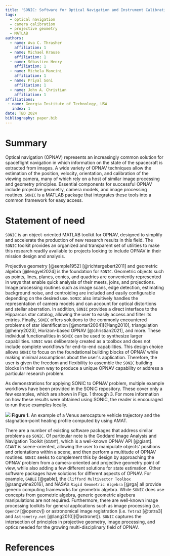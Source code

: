 ```yaml
---
title: 'SONIC: Software for Optical Navigation and Instrument Calibration'
tags:
  - optical navigation
  - camera calibration
  - projective geometry
  - MATLAB
authors:
  - name: Ava C. Thrasher
    affiliation: 1
  - name: Michael Krause
    affiliation: 1
  - name: Sébastien Henry
    affiliation: 1   
  - name: Michela Mancini
    affiliation: 1
  - name: Priyal Soni
    affiliation: 1
  - name: John A. Christian
    affiliation: 1 
affiliations:
 - name: Georgia Institute of Technology, USA
   index: 1
date: TBD 2024
bibliography: paper.bib
---
```


# Summary

Optical navigation (OPNAV) represents an increasingly common solution for spaceflight navigation in which information on the state of the spacecraft is extracted from images. A wide variety of OPNAV techniques allow the estimation of the position, velocity, orientation, and calibration of the viewing camera, many of which rely on a host of similar image processing and geometry principles. Essential components for successful OPNAV include projective geometry, camera models, and image processing routines. `SONIC` is a MATLAB package that integrates these tools into a common framework for easy access.

# Statement of need

`SONIC` is an object-oriented MATLAB toolkit for OPNAV, designed to simplify and accelerate the production of new research results in this field. The `SONIC` toolkit provides an organized and transparent set of utilities to make this research readily available to projects looking to include OPNAV in their mission design and analysis.

Projective geometry [@semple1952] [@richtergebert2011] and geometric algebra [@lengyel2024] is the foundation for `SONIC`. Geometric objects such as points, lines, planes, conics, and quadrics are conveniently represented in ways that enable quick analysis of their meets, joins, and projections. Image processing routines such as image scans, edge detection, estimating background noise, and centroiding are included and easily configurable depending on the desired use. `SONIC` also intuitively handles the representation of camera models and can account for optical distortions and stellar aberration. In addition, `SONIC` provides a direct interface to the Hipparcos star catalog, allowing the user to easily access and filter its entries. Finally, `SONIC` offers solutions to the commonly encountered problems of star identification [@mortari2004][@lang2010], triangulation [@henry2023], Horizon-based OPNAV [@christian2021], and more. These individual functionalities in `SONIC` can be used to synthesize larger capabilities. `SONIC` was deliberately created as a toolbox and does not include complete workflows for end-to-end capabilities. This design choice allows `SONIC` to focus on the foundational building blocks of OPNAV while making minimal assumptions about the user's application. Therefore, the user is given the freedom and flexibility to assemble the `SONIC` building blocks in their own way to produce a unique OPNAV capability or address a particular research problem. 

As demonstrations for applying SONIC to OPNAV problem, multiple example workflows have been provided in the SONIC repository. These cover only a few examples, which are shown in Figs. 1 through 3. For more information on how these results were obtained using SONIC, the reader is encouraged to run these examples locally.

![](https://i.imgur.com/3XPh6JY.png)
**Figure 1.** An example of a Venus aerocapture vehicle trajectory and the stagnation-point heating profile computed by using AMAT. 

There are a number of existing software packages that address similar problems as `SONIC`. Of particular note is the Goddard Image Analysis and Navigation Toolkit (`GIANT`), which is a well-known OPNAV API [@giant]. `GIANT` is scene-oriented, allowing the user to manipulate objects' positions and orientations within a scene, and then perform a multitude of OPNAV routines. `SONIC` seeks to complement this by design by approaching the OPNAV problem from a camera-oriented and projective geometry point of view, while also adding a few different solutions for state estimation. Other software packages have solutions for different aspects of OPNAV. For example, `GABLE` [@gable], the `Clifford Multivector Toolbox` [@sangwine2016], and NASA’s `Rigid Geometric Algebra` [@rga] all provide generic computing frameworks for geometric algebra. While `SONIC` does use concepts from geometric algebra, generic geometric algebera manipulations are not required. Furthermore, there are well-known image processing toolkits for general applications such as image processing (i.e. `OpenCV` [@opencv]) or astronomical image registration (i.e. `Tetra3` [@tetra3] and `Astrometry.net` [@lang2010][@astronet]). `SONIC` captures the intersection of principles in projective geometry, image processing, and optics needed for the growing multi-disciplinary field of OPNAV. 

# References

